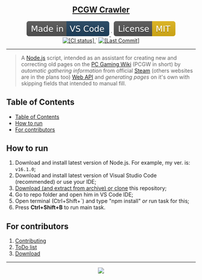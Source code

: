 
<p align="center">
	<h2 align="center">
		<a href="https://github.com/Gesugao-san/pcgw-crawler">PCGW Crawler</a>
	</h2>
</p>

<p align="center">
	<!--
		Static Badges
	-->
	<a href="https://code.visualstudio.com/">
		<img alt="[Made in VS Code]"
		src="./.github/static/Made_in-VS_Code-1f425f.svg"/>
	</a>˙
	<a href="https://opensource.org/licenses/MIT">
		<img alt="[License MIT]"
		src="./.github/static/License-MIT-yellow.svg"/>
	</a>
	<br>
	<!--
		Dinamic Badges
		Note: "../.." for escaping "blob/master"
	-->
	<a href="./../../actions/workflows/main.yml">
		<img alt="[CI status]"
		src="./../../actions/workflows/main.yml/badge.svg"/>
	</a>˙
	<a href="./../../commits/">
		<img alt="[Last Commit]"
		src="https://img.shields.io/github/last-commit/Gesugao-san/pcgw-crawler"/>
	</a>
</p>

---

> A [Node.js](https://nodejs.org/en/) script, intended as an assistant for creating new and correcting old pages on the [PC Gaming Wiki](https://pcgamingwiki.com) (PCGW in short) by *automatic gathering information* from official [Steam](https://store.steampowered.com/?l=en) (others websites are in the plans too) [Web API](https://steamcommunity.com/dev?l=en) and *generating pages* on it's own with skipping fields that intended to manual fill.

## Table of Contents

- [Table of Contents](#table-of-contents)
- [How to run](#how-to-run)
- [For contributors](#for-contributors)

## How to run

1. Download and install latest version of Node.js. For example, my ver. is: `v16.1.0`;
2. Download and install latest version of Visual Studio Code (recommended) or use your IDE;
3. [Download (and extract from archive) or clone](./.github/DOWNLOAD.md) this repository;
4. Go to repo folder and open him in VS Code IDE;
5. Open terminal (Ctrl+Shift+\`) and type "npm install" *or* run task for this;
6. Press **Ctrl+Shift+B** to run main task.

## For contributors

 1. [Contributing](./.github/CONTRIBUTING.md)
 1. [ToDo list](./.github/TODO.md)
 1. [Download](./.github/DOWNLOAD.md)

---

<p align="center">
  <img src="https://2ip.io/bar/ip3.gif"/>
</p>
